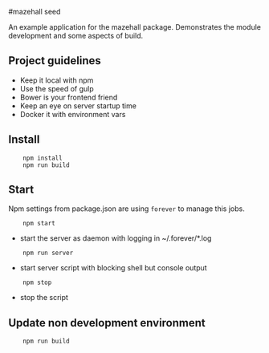 #mazehall seed

An example application for the mazehall package. Demonstrates the module development and some aspects of build.

## Project guidelines

* Keep it local with npm
* Use the speed of gulp
* Bower is your frontend friend
* Keep an eye on server startup time
* Docker it with environment vars

## Install

```
    npm install
    npm run build
```

## Start

Npm settings from package.json are using `forever` to manage this jobs.

```
    npm start
```
* start the server as daemon with logging in ~/.forever/*.log
    
```
    npm run server
```
* start server script with blocking shell but console output
    
```
    npm stop
```
* stop the script
    
## Update non development environment

```
    npm run build
```


     
 